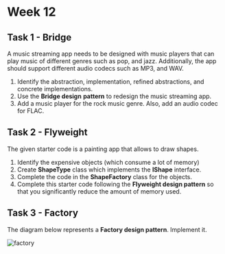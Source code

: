 # Week 12

## Task 1 - Bridge

A music streaming app needs to be designed with music players that can play music of different genres such as pop, and jazz. Additionally, the app should support different audio codecs such as MP3, and WAV.

1. Identify the abstraction, implementation, refined abstractions, and concrete implementations.
1. Use the **Bridge design** **pattern** to redesign the music streaming app.
1. Add a music player for the rock music genre. Also, add an audio codec for FLAC. 

## Task 2 - Flyweight

The given starter code is a painting app that allows to draw shapes. 

1. Identify the expensive objects (which consume a lot of memory)
1. Create **ShapeType** class which implements the **IShape** interface.
1. Complete the code in the **ShapeFactory** class for the objects.
1. Complete this starter code following the **Flyweight design pattern** so that you significantly reduce the amount of memory used.

## Task 3 - Factory

The diagram below represents a **Factory design pattern**. Implement it.

![factory](https://i.imgur.com/AeAdS2L.png)
